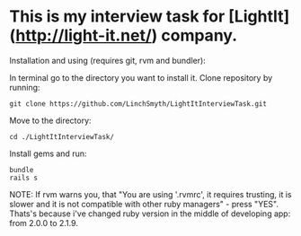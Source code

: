 
# This is my interview task for [LightIt] (http://light-it.net/) company.

Installation and using (requires git, rvm and bundler):

In terminal go to the directory you want to install it.
Clone repository by running:
```
git clone https://github.com/LinchSmyth/LightItInterviewTask.git
```
Move to the directory:
```
cd ./LightItInterviewTask/
```
Install gems and run:
```
bundle
rails s
```

NOTE: 
If rvm warns you, that "You are using '.rvmrc', it requires trusting, it is slower and it is not compatible with other ruby managers" - press "YES". Thats's because i've changed ruby version in the middle of developing app: from 2.0.0 to 2.1.9.
